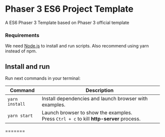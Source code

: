 # Phaser 3 ES6 Project Template

A ES6 Phaser 3 Template based on Phaser 3 official template

### Requirements

We need [Node.js](https://nodejs.org) to install and run scripts.
Also recommend using yarn instead of npm.

## Install and run

Run next commands in your terminal:

| Command | Description |
|---------|-------------|
| `yarn install` | Install dependencies and launch browser with examples.|
| `yarn start` | Launch browser to show the examples. <br> Press `Ctrl + c` to kill **http-server** process. |
=======

